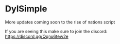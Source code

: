 # DylSimple #
More updates coming soon to the rise of nations script

If you are seeing this make sure to join the discord: https://discord.gg/Qqnu6tew2e
